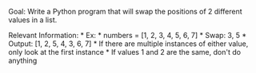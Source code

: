 Goal: Write a Python program that will swap the positions of 2 different
    values in a list.

Relevant Information:
    * Ex:
        * numbers = [1, 2, 3, 4, 5, 6, 7]
        * Swap: 3, 5
        * Output: [1, 2, 5, 4, 3, 6, 7]
    * If there are multiple instances of either value, only look at the first
      instance
    * If values 1 and 2 are the same, don't do anything
